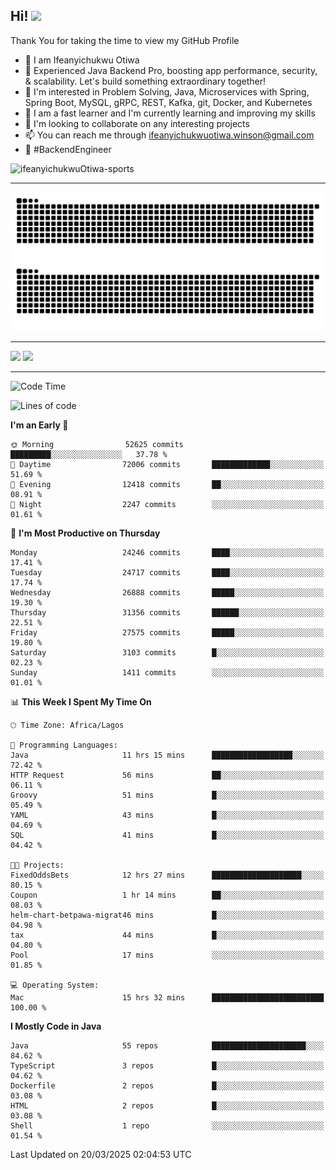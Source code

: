 <!-- BLOG-POST-LIST:START --><!-- BLOG-POST-LIST:END -->

## Hi! <img src="https://media.giphy.com/media/hvRJCLFzcasrR4ia7z/giphy.gif" width="4%"> 

Thank You for taking the time to view my GitHub Profile

- 👋 I am Ifeanyichukwu Otiwa
- 🚀 Experienced Java Backend Pro, boosting app performance, security, & scalability. Let's build something extraordinary together!
- 👀 I'm interested in Problem Solving, Java, Microservices with Spring, Spring Boot, MySQL, gRPC, REST, Kafka, git, Docker, and Kubernetes
- 🌱 I am a fast learner and I'm currently learning and improving my skills
- 💞️ I'm looking to collaborate on any interesting projects
- 📫 You can reach me through ifeanyichukwuotiwa.winson@gmail.com
- 🚀 #BackendEngineer

<p align="left" marginTop="10px"> <img src="https://komarev.com/ghpvc/?username=ifeanyichukwuOtiwa-sports&label=Profile%20views&color=0e75b6&style=for-the-badge" alt="ifeanyichukwuOtiwa-sports" /> </p>

***

<!--🐍📈SNAKEGRAPH / 🌐WEBSITE: https://github.com/Platane/snk -->
![github contribution grid snake animation](https://raw.githubusercontent.com/ifeanyichukwuOtiwa-sports/ifeanyichukwuOtiwa-sports/output/github-contribution-grid-snake-dark.svg#gh-dark-mode-only)![github contribution grid snake animation](https://raw.githubusercontent.com/ifeanyichukwuOtiwa-sports/ifeanyichukwuOtiwa-sports/output/github-contribution-grid-snake.svg#gh-light-mode-only)

***

<p float="left">
  <img float="left" src="https://github-readme-stats.vercel.app/api?username=ifeanyichukwuOtiwa-sports&count_private=true&include_all_commits=true&theme=react&show_icons=true" />
  <img float="right" src="https://github-readme-stats.vercel.app/api/top-langs/?username=ifeanyichukwuOtiwa-sports&layout=compact&show_icons=true&theme=react" /> 
</p>

***



<!--START_SECTION:waka-->
![Code Time](http://img.shields.io/badge/Code%20Time-3%2C552%20hrs%2045%20mins-blue)

![Lines of code](https://img.shields.io/badge/From%20Hello%20World%20I%27ve%20Written-41.4%20million%20lines%20of%20code-blue)

**I'm an Early 🐤** 

```text
🌞 Morning                52625 commits       █████████░░░░░░░░░░░░░░░░   37.78 % 
🌆 Daytime                72006 commits       █████████████░░░░░░░░░░░░   51.69 % 
🌃 Evening                12418 commits       ██░░░░░░░░░░░░░░░░░░░░░░░   08.91 % 
🌙 Night                  2247 commits        ░░░░░░░░░░░░░░░░░░░░░░░░░   01.61 % 
```
📅 **I'm Most Productive on Thursday** 

```text
Monday                   24246 commits       ████░░░░░░░░░░░░░░░░░░░░░   17.41 % 
Tuesday                  24717 commits       ████░░░░░░░░░░░░░░░░░░░░░   17.74 % 
Wednesday                26888 commits       █████░░░░░░░░░░░░░░░░░░░░   19.30 % 
Thursday                 31356 commits       ██████░░░░░░░░░░░░░░░░░░░   22.51 % 
Friday                   27575 commits       █████░░░░░░░░░░░░░░░░░░░░   19.80 % 
Saturday                 3103 commits        █░░░░░░░░░░░░░░░░░░░░░░░░   02.23 % 
Sunday                   1411 commits        ░░░░░░░░░░░░░░░░░░░░░░░░░   01.01 % 
```


📊 **This Week I Spent My Time On** 

```text
🕑︎ Time Zone: Africa/Lagos

💬 Programming Languages: 
Java                     11 hrs 15 mins      ██████████████████░░░░░░░   72.42 % 
HTTP Request             56 mins             ██░░░░░░░░░░░░░░░░░░░░░░░   06.11 % 
Groovy                   51 mins             █░░░░░░░░░░░░░░░░░░░░░░░░   05.49 % 
YAML                     43 mins             █░░░░░░░░░░░░░░░░░░░░░░░░   04.69 % 
SQL                      41 mins             █░░░░░░░░░░░░░░░░░░░░░░░░   04.42 % 

🐱‍💻 Projects: 
FixedOddsBets            12 hrs 27 mins      ████████████████████░░░░░   80.15 % 
Coupon                   1 hr 14 mins        ██░░░░░░░░░░░░░░░░░░░░░░░   08.03 % 
helm-chart-betpawa-migrat46 mins             █░░░░░░░░░░░░░░░░░░░░░░░░   04.98 % 
tax                      44 mins             █░░░░░░░░░░░░░░░░░░░░░░░░   04.80 % 
Pool                     17 mins             ░░░░░░░░░░░░░░░░░░░░░░░░░   01.85 % 

💻 Operating System: 
Mac                      15 hrs 32 mins      █████████████████████████   100.00 % 
```

**I Mostly Code in Java** 

```text
Java                     55 repos            █████████████████████░░░░   84.62 % 
TypeScript               3 repos             █░░░░░░░░░░░░░░░░░░░░░░░░   04.62 % 
Dockerfile               2 repos             █░░░░░░░░░░░░░░░░░░░░░░░░   03.08 % 
HTML                     2 repos             █░░░░░░░░░░░░░░░░░░░░░░░░   03.08 % 
Shell                    1 repo              ░░░░░░░░░░░░░░░░░░░░░░░░░   01.54 % 
```




 Last Updated on 20/03/2025 02:04:53 UTC
<!--END_SECTION:waka-->

<!--
<p align="center">
![trophy](https://github-profile-trophy.vercel.app/?username=ifeanyichukwuOtiwa-sports&theme=onedark) (https://github.com/ryo-ma/github-profile-trophy)
</p>
-->

<!---
ifeanyi-otiwa/ifeanyi-otiwa is a ✨ special ✨ repository because its `README.md` (this file) appears on your GitHub profile.
You can click the Preview link to take a look at your changes.
--->
